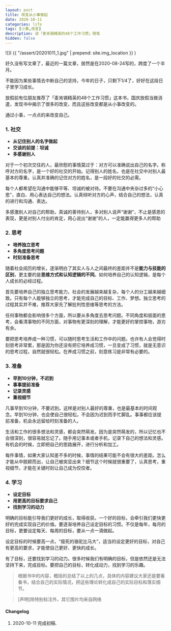 ```yaml
---
layout: post
title: 改变从小事做起
date: 2020-10-11
categories: life
tags: [小事,改变]
description: 读「麦肯锡精英的48个工作习惯」随笔
hidden: false
---
```


![](  {{ "/assert/20201011_1.jpg" | prepend: site.img_location }}  )

好久没有写文章了，最近的一篇文章，居然是在2020-08-24写的，跨度了一个半月。

不能因为某些事情去中断自己的坚持，今年的日子，只剩下1/4了，好好在这段日子里学习成长。

放假前有位朋友推荐了「麦肯锡精英的48个工作习惯」这本书，国庆放假当做消遣，发现书中揭示了很多的改变，而且这些改变都是从小事改变的。

通过小事，一点点的来改变自己。

### 1. 社交

* **从记住别人的名字做起**
* **交谈的前提：坦诚**
* **多感谢别人**

对于一个初次交往的人，最欣慰的事情莫过于：对方可以准确说出自己的名字。称呼对方的名字，是一个好的社交的开始。记得别人的姓名，也是在社交中对别人最基本的尊重。认真并准确的记住对方的姓名，是一段好的社交的必需。

每个人都希望在沟通中能够平等、坦诚的被对待。不要在沟通中夹杂过多的“小心思”，直白、用心表达自己的想法。认真倾听对方的心声，结合自己的想法，认真的进行和沟通、表达。

多感激别人对自己的帮助，真诚的善待别人，多对别人说声“谢谢”，不止是感恩的表现，更是对别人付出的肯定，用心说出“谢谢”的人，一定能赢得更多人的帮助

### 2. 思考

* **培养独立思考**
* **多角度思考问题**
* **时刻准备思考**

随着社会阅历的增长，逐渐明白了其实人与人之间最终的差距并不是**能力与技能的区别**，更主要的是**思维方式和认知逻辑的不同**。如何培养自己的认知逻辑，是每个人成长的必经过程。

首先要培养自己的独立思考能力，社会的发展越来越复杂，每个人的分工越来越细致。只有每个人能够独立的思考，才能完成自己的目标、工作、梦想。独立思考的过程其实并不难，推荐大家先了解批判性思维等思考的方法。

任何事物都会影响很多个方面，所以要从多角度去思考问题。不同角度和层面的思考，会看清事物的不同方面，对事物有更深刻的理解，才能更好的掌控事物，游刃有余。

要把思考培养成一种习惯，可以随时思考生活和工作中的问题。也许有人会觉得时刻思考非常累，那是因为你还没有把它培养成习惯，一旦变成了习惯，就是无意识的思考过程，自然就很轻松。在养成习惯之前，刻意练习是非常有必要的。

### 3. 准备

* **早到10分钟，不迟到**
* **事事提前准备**
* **记录灵感**
* **重视细节**

凡事早到10分钟，不要迟到。这样是对别人最好的尊重，也是最基本的时间观念。早到10分钟，也会使自己很轻松，不会因为迟到而手忙脚乱。事事都应该提前准备，机会永远留给时刻准备的人。

生活和工作的很多想法和灵感，都会突然萌发。因为是突然萌发的，所以记忆也不会很深刻，很容易就忘记了。随手用记事本或者手机，记录下自己的想法和灵感。有机会的时候，立即把自己的思路展开，进行分析和加工。

每件事情，如果大家认知差不多的时候，事情的结果可能不会有很大的差距。怎么才能从中脱颖而出，让自己被突显出来？细节这个时候就很重要了，认真思考，重视细节，才能在关键时刻让自己成为佼佼者。

### 4. 学习

* **设定目标**
* **用更高的目标要求自己**
* **找到学习的动力**

明确的目标能引导我们更好的成长，取得收获。一个好的目标，会牵引我们更快更好的完成实现自己的价值。要逐渐培养自己设定目标的习惯。不仅是每年，每月的目标，更要设定每天、每周的目标，要从一点一滴做起。

设定目标的时候要高一点，“瘦死的骆驼比马大”，适当的设定更好的目标，对自己有更高的要求，才能使自己更好、更快的成长。

有了目标，还要找到学习的动力。很多时候我们有明确的目标，但是依然还是无法坚持下来，完成目标。要把自己的目标，转化成动力，找到学习的乐趣。

>  根据书中的内容，概括的总结了以上的几点，具体的内容建议大家还是要看看书，结合自己的实际情况，把这些理论转化成自己的实际目标和落实细节。

>  [声明]除特别标注外，其它图片均来自网络

#### Changelog
1. 2020-10-11  完成初稿.